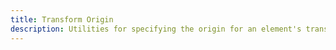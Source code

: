 ```yaml
---
title: Transform Origin
description: Utilities for specifying the origin for an element's transformations.
---
```

<div>
    <table-utility prefix="origin" property="transform-origin" class="mb-lg"></table-utility>
</div>
